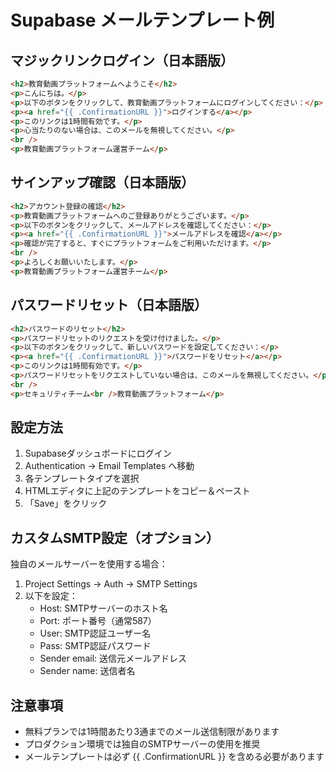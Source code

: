 # Supabase メールテンプレート例

## マジックリンクログイン（日本語版）

```html
<h2>教育動画プラットフォームへようこそ</h2>
<p>こんにちは。</p>
<p>以下のボタンをクリックして、教育動画プラットフォームにログインしてください：</p>
<p><a href="{{ .ConfirmationURL }}">ログインする</a></p>
<p>このリンクは1時間有効です。</p>
<p>心当たりのない場合は、このメールを無視してください。</p>
<br />
<p>教育動画プラットフォーム運営チーム</p>
```

## サインアップ確認（日本語版）

```html
<h2>アカウント登録の確認</h2>
<p>教育動画プラットフォームへのご登録ありがとうございます。</p>
<p>以下のボタンをクリックして、メールアドレスを確認してください：</p>
<p><a href="{{ .ConfirmationURL }}">メールアドレスを確認</a></p>
<p>確認が完了すると、すぐにプラットフォームをご利用いただけます。</p>
<br />
<p>よろしくお願いいたします。</p>
<p>教育動画プラットフォーム運営チーム</p>
```

## パスワードリセット（日本語版）

```html
<h2>パスワードのリセット</h2>
<p>パスワードリセットのリクエストを受け付けました。</p>
<p>以下のボタンをクリックして、新しいパスワードを設定してください：</p>
<p><a href="{{ .ConfirmationURL }}">パスワードをリセット</a></p>
<p>このリンクは1時間有効です。</p>
<p>パスワードリセットをリクエストしていない場合は、このメールを無視してください。</p>
<br />
<p>セキュリティチーム<br />教育動画プラットフォーム</p>
```

## 設定方法

1. Supabaseダッシュボードにログイン
2. Authentication → Email Templates へ移動
3. 各テンプレートタイプを選択
4. HTMLエディタに上記のテンプレートをコピー＆ペースト
5. 「Save」をクリック

## カスタムSMTP設定（オプション）

独自のメールサーバーを使用する場合：

1. Project Settings → Auth → SMTP Settings
2. 以下を設定：
   - Host: SMTPサーバーのホスト名
   - Port: ポート番号（通常587）
   - User: SMTP認証ユーザー名
   - Pass: SMTP認証パスワード
   - Sender email: 送信元メールアドレス
   - Sender name: 送信者名

## 注意事項

- 無料プランでは1時間あたり3通までのメール送信制限があります
- プロダクション環境では独自のSMTPサーバーの使用を推奨
- メールテンプレートは必ず {{ .ConfirmationURL }} を含める必要があります